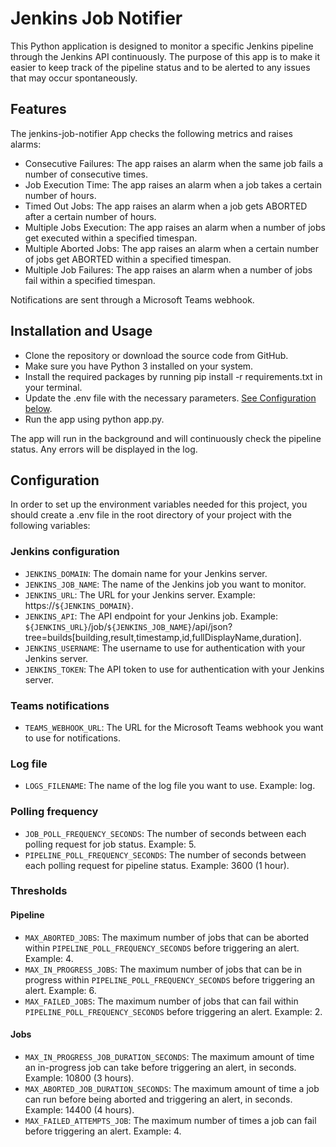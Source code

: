 # Jenkins Job Notifier
This Python application is designed to monitor a specific Jenkins pipeline through the Jenkins API continuously. The purpose of this app is to make it easier to keep track of the pipeline status and to be alerted to any issues that may occur spontaneously.

## Features
The jenkins-job-notifier App checks the following metrics and raises alarms:

- Consecutive Failures: The app raises an alarm when the same job fails a number of consecutive times.
- Job Execution Time: The app raises an alarm when a job takes a certain number of hours.
- Timed Out Jobs: The app raises an alarm when a job gets ABORTED after a certain number of hours.
- Multiple Jobs Execution: The app raises an alarm when a number of jobs get executed within a specified timespan.
- Multiple Aborted Jobs: The app raises an alarm when a certain number of jobs get ABORTED within a specified timespan.
- Multiple Job Failures: The app raises an alarm when a number of jobs fail within a specified timespan.

Notifications are sent through a Microsoft Teams webhook.

## Installation and Usage
- Clone the repository or download the source code from GitHub.
- Make sure you have Python 3 installed on your system.
- Install the required packages by running pip install -r requirements.txt in your terminal.
- Update the .env file with the necessary parameters. [See Configuration below](##Configuration).
- Run the app using python app.py.

The app will run in the background and will continuously check the pipeline status. Any errors will be displayed in the log.

## Configuration
In order to set up the environment variables needed for this project, you should create a .env file in the root directory of your project with the following variables:

### Jenkins configuration
- `JENKINS_DOMAIN`: The domain name for your Jenkins server.
- `JENKINS_JOB_NAME`: The name of the Jenkins job you want to monitor.
- `JENKINS_URL`: The URL for your Jenkins server. Example: https://`${JENKINS_DOMAIN}`.
- `JENKINS_API`: The API endpoint for your Jenkins job. Example: `${JENKINS_URL}`/job/`${JENKINS_JOB_NAME}`/api/json?tree=builds[building,result,timestamp,id,fullDisplayName,duration].
- `JENKINS_USERNAME`: The username to use for authentication with your Jenkins server.
- `JENKINS_TOKEN`: The API token to use for authentication with your Jenkins server.

### Teams notifications
- `TEAMS_WEBHOOK_URL`: The URL for the Microsoft Teams webhook you want to use for notifications.

### Log file
- `LOGS_FILENAME`: The name of the log file you want to use. Example: log.

### Polling frequency
- `JOB_POLL_FREQUENCY_SECONDS`: The number of seconds between each polling request for job status. Example: 5.
- `PIPELINE_POLL_FREQUENCY_SECONDS`: The number of seconds between each polling request for pipeline status. Example: 3600 (1 hour).

### Thresholds
#### Pipeline
- `MAX_ABORTED_JOBS`: The maximum number of jobs that can be aborted within `PIPELINE_POLL_FREQUENCY_SECONDS` before triggering an alert. Example: 4.
- `MAX_IN_PROGRESS_JOBS`: The maximum number of jobs that can be in progress within `PIPELINE_POLL_FREQUENCY_SECONDS` before triggering an alert. Example: 6.
- `MAX_FAILED_JOBS`: The maximum number of jobs that can fail within `PIPELINE_POLL_FREQUENCY_SECONDS` before triggering an alert. Example: 2.
#### Jobs
- `MAX_IN_PROGRESS_JOB_DURATION_SECONDS`: The maximum amount of time an in-progress job can take before triggering an alert, in seconds. Example: 10800 (3 hours).
- `MAX_ABORTED_JOB_DURATION_SECONDS`: The maximum amount of time a job can run before being aborted and triggering an alert, in seconds. Example: 14400 (4 hours).
- `MAX_FAILED_ATTEMPTS_JOB`: The maximum number of times a job can fail before triggering an alert. Example: 4.